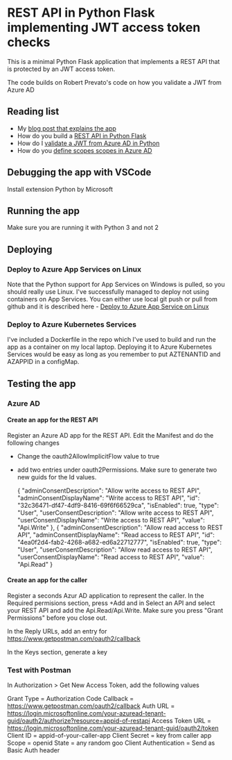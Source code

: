 # REST API in Python Flask implementing JWT access token checks

This is a minimal Python Flask application that implements a REST API that is protected by an JWT access token.

The code builds on Robert Prevato's code on how you validate a JWT from Azure AD

## Reading list

- My [blog post that explains the app](http://www.redbaronofazure.com/?p=7648)
- How do you build a [REST API in Python Flask](http://blog.luisrei.com/articles/flaskrest.html)
- How do I [validate a JWT from Azure AD in Python](https://robertoprevato.github.io/Validating-JWT-Bearer-tokens-from-Azure-AD-in-Python/)
- How do you [define scopes scopes in Azure AD](https://joonasw.net/view/defining-permissions-and-roles-in-aad)

## Debugging the app with VSCode

Install extension Python by Microsoft

## Running the app

Make sure you are running it with Python 3 and not 2

## Deploying

### Deploy to Azure App Services on Linux

Note that the Python support for App Services on Windows is pulled, so you should really use Linux. I've successfully managed to deploy not using containers on App Services. You can either use local git push or pull from github and it is described here - [Deploy to Azure App Service on Linux](https://code.visualstudio.com/docs/python/tutorial-deploy-app-service-on-linux)

### Deploy to Azure Kubernetes Services

I've included a Dockerfile in the repo which I've used to build and run the app as a container on my local laptop. Deploying it to Azure Kubernetes Services would be easy as long as you remember to put AZTENANTID and AZAPPID in a configMap.

## Testing the app

### Azure AD

#### Create an app for the REST API

Register an Azure AD app for the REST API. Edit the Manifest and do the following changes
- Change the oauth2AllowImplicitFlow value to true
- add two entries under oauth2Permissions. Make sure to generate two new guids for the Id values.

  {
      "adminConsentDescription": "Allow write access to REST API",
      "adminConsentDisplayName": "Write access to REST API",
      "id": "32c36471-df47-4df9-8416-69f6f66529ca",
      "isEnabled": true,
      "type": "User",
      "userConsentDescription": "Allow write access to REST API",
      "userConsentDisplayName": "Write access to REST API",
      "value": "Api.Write"
    },
    {
      "adminConsentDescription": "Allow read access to REST API",
      "adminConsentDisplayName": "Read access to REST API",
      "id": "4ea0f2d4-fab2-4268-a682-ed6a22712777",
      "isEnabled": true,
      "type": "User",
      "userConsentDescription": "Allow read access to REST API",
      "userConsentDisplayName": "Read access to REST API",
      "value": "Api.Read"
    }

#### Create an app for the caller

Register a seconds Azur AD application to represent the caller. In the Required permisions section, press +Add and in Select an API and select your REST API and add the Api.Read/Api.Write.
Make sure you press "Grant Permissions" before you close out.

In the Reply URLs, add an entry for https://www.getpostman.com/oauth2/callback

In the Keys section, generate a key

### Test with Postman

In Authorization > Get New Access Token, add the following values

Grant Type = Authorization Code
Callback = https://www.getpostman.com/oauth2/callback
Auth URL = https://login.microsoftonline.com/your-azuread-tenant-guid/oauth2/authorize?resource=appid-of-restapi
Access Token URL = https://login.microsoftonline.com/your-azuread-tenant-guid/oauth2/token
Client ID = appid-of-your-caller-app
Client Secret = key from caller app
Scope = openid
State = any random goo
Client Authentication = Send as Basic Auth header
